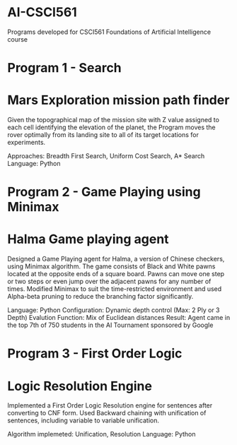 # AI-CSCI561
Programs developed for CSCI561 Foundations of Artificial Intelligence course

# Program 1 - Search 
 # Mars Exploration mission path finder
Given the topographical map of the mission site with Z value assigned to each cell identifying the elevation of the planet, the Program moves the rover optimally from its landing site to all of its target locations for experiments.

Approaches: Breadth First Search, Uniform Cost Search, A\* Search
Language: Python

# Program 2 - Game Playing using Minimax
 # Halma Game playing agent
Designed a Game Playing agent for Halma, a version of Chinese checkers, using Minimax algorithm. The game consists of Black and White pawns located at the opposite ends of a square board. Pawns can move one step or two steps or even jump over the adjacent pawns for any number of times. Modified Minimax to suit the time-restricted environment and used Alpha-beta pruning to reduce the branching factor significantly.
	
Language: Python
Configuration: Dynamic depth control (Max: 2 Ply or 3 Depth)
Evalution Function: Mix of Euclidean distances
Result: Agent came in the top 7th of 750 students in the AI Tournament sponsored by Google

# Program 3 - First Order Logic
 # Logic Resolution Engine
Implemented a First Order Logic Resolution engine for sentences after converting to CNF form. Used Backward chaining with unification of sentences, including variable to variable unification.

Algorithm implemeted: Unification, Resolution
Language: Python
